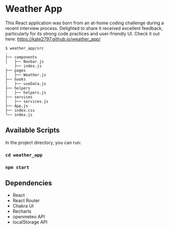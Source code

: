 # Weather App

This React application was born from an at-home coding challenge during a recent interview process. Delighted to share it received excellent feedback, particularly for its strong code practices and user-friendly UI. Check it out here: https://kate2797.github.io/weather_app/

```
$ weather_app/src
.
├── components
│   ├── Navbar.js
    ├── index.js
├── pages
│   ├── Weather.js
├── hooks
│   ├── useData.js
├── helpers
│   ├── helpers.js
├── services
│   ├── services.js
├── App.js
├── index.css
└── index.js
```

## Available Scripts

In the project directory, you can run:

### `cd weather_app`

### `npm start`

## Dependencies

- React
- React Router
- Chakra UI
- Recharts
- openmeteo API
- localStorage API
